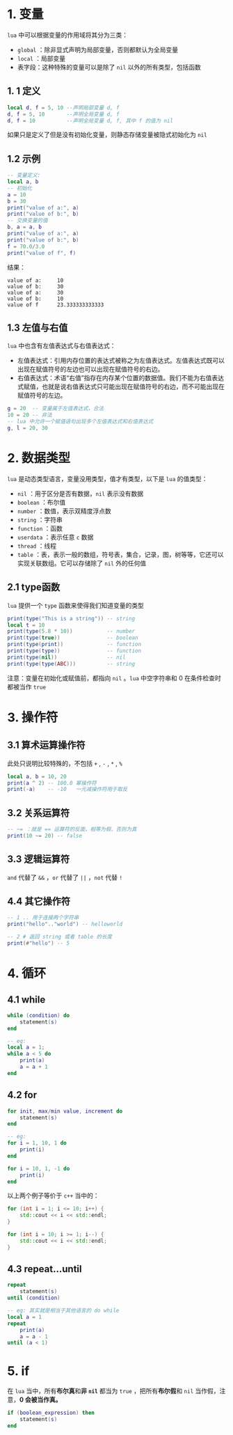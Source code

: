 # 1. 变量

`lua` 中可以根据变量的作用域将其分为三类：
+ `global` ：除非显式声明为局部变量，否则都默认为全局变量
+ `local` ：局部变量
+ 表字段：这种特殊的变量可以是除了 `nil` 以外的所有类型，包括函数

## 1. 1 定义

```lua
local d, f = 5, 10 --声明局部变量 d, f
d, f = 5, 10       --声明全局变量 d, f
d, f = 10          --声明全局变量 d, f, 其中 f 的值为 nil
```
如果只是定义了但是没有初始化变量，则静态存储变量被隐式初始化为 `nil`

## 1.2 示例

```lua
-- 变量定义:
local a, b
-- 初始化
a = 10
b = 30
print("value of a:", a)
print("value of b:", b)
-- 交换变量的值
b, a = a, b
print("value of a:", a)
print("value of b:", b)
f = 70.0/3.0
print("value of f", f)
```
结果：
```
value of a:     10
value of b:     30
value of a:     30
value of b:     10
value of f      23.333333333333
```

## 1.3 左值与右值

`lua` 中也含有左值表达式与右值表达式：
+ 左值表达式：引用内存位置的表达式被称之为左值表达式。左值表达式既可以出现在赋值符号的左边也可以出现在赋值符号的右边。
+ 右值表达式：术语“右值”指存在内存某个位置的数据值。我们不能为右值表达式赋值，也就是说右值表达式只可能出现在赋值符号的右边，而不可能出现在赋值符号的左边。

```lua
g = 20  -- 变量属于左值表达式，合法
10 = 20 -- 非法
-- lua 中允许一个赋值语句出现多个左值表达式和右值表达式
g, l = 20, 30
```

# 2. 数据类型

`lua` 是动态类型语言，变量没用类型，值才有类型，以下是 `lua` 的值类型：
+ `nil` ：用于区分是否有数据，`nil` 表示没有数据
+ `boolean` ：布尔值
+ `number` ：数值，表示双精度浮点数
+ `string` ：字符串
+ `function` ：函数
+ `userdata` ：表示任意 `c` 数据
+ `thread` ：线程
+ `table` ：表，表示一般的数组，符号表，集合，记录，图，树等等，它还可以实现关联数组。它可以存储除了 `nil` 外的任何值

## 2.1 type函数

`lua` 提供一个 `type` 函数来使得我们知道变量的类型
```lua
print(type("This is a string")) -- string
local t = 10
print(type(5.8 * 10))           -- number
print(type(true))               -- boolean
print(type(print))              -- function
print(type(type))               -- function
print(type(nil))                -- nil
print(type(type(ABC)))          -- string
```

注意：变量在初始化或赋值前，都指向 `nil` 。`lua` 中空字符串和 0  在条件检查时都被当作 `true`

# 3. 操作符

## 3.1 算术运算操作符

此处只说明比较特殊的，不包括 `+` ,  `-` , `*` , `%`
```lua
local a, b = 10, 20
print(a ^ 2) -- 100.0 幂操作符
print(-a)    -- -10   一元减操作符用于取反
```

## 3.2 关系运算符

```lua
-- ~= ：就是 == 运算符的反面，相等为假，否则为真
print(10 ~= 20) -- false
```

## 3.3 逻辑运算符

`and` 代替了 `&&` ，`or` 代替了 `||` ，`not` 代替 `!`

## 4.4 其它操作符

```lua
-- 1 .. 用于连接两个字符串
print("hello".."world") -- helloworld

-- 2 # 返回 string 或者 table 的长度
print(#"hello") -- 5
```

# 4. 循环

## 4.1 while

```lua
while (condition) do
	statement(s)
end

-- eg:
local a = 1;
while a < 5 do
    print(a)
    a = a + 1
end
```

## 4.2 for

```lua
for init, max/min value, increment do
	statement(s)
end

-- eg:
for i = 1, 10, 1 do
    print(i)
end

for i = 10, 1, -1 do
    print(i)
end
```

以上两个例子等价于 `c++` 当中的：

```cpp
for (int i = 1; i <= 10; i++) {
	std::cout << i << std::endl;
}

for (int i = 10; i >= 1; i--) {
	std::cout << i << std::endl;
}
```

## 4.3 repeat...until

```lua
repeat
	statement(s)
until (condition)

-- eg: 其实就是相当于其他语言的 do while
local a = 1
repeat
    print(a)
    a = a - 1
until (a < 1)
```

# 5. if

在 `lua` 当中，所有**布尔真**和**非 `nil`** 都当为 `true` ，把所有**布尔假**和 `nil` 当作假，注意，**0 会被当作真。**

```lua
if (boolean_expression) then
	statement(s)
end
```